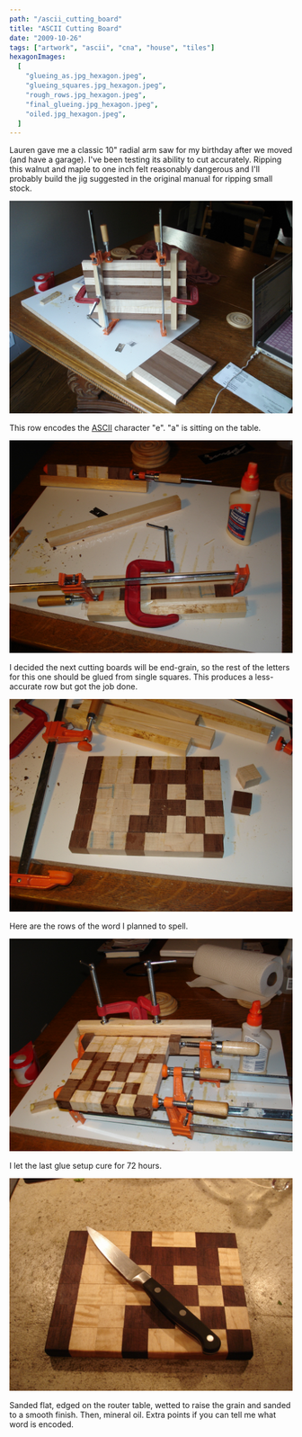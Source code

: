 ```yaml
---
path: "/ascii_cutting_board"
title: "ASCII Cutting Board"
date: "2009-10-26"
tags: ["artwork", "ascii", "cna", "house", "tiles"]
hexagonImages:
  [
    "glueing_as.jpg_hexagon.jpeg",
    "glueing_squares.jpg_hexagon.jpeg",
    "rough_rows.jpg_hexagon.jpeg",
    "final_glueing.jpg_hexagon.jpeg",
    "oiled.jpg_hexagon.jpeg",
  ]
---
```


Lauren gave me a classic 10" radial arm saw for my birthday after we moved (and have a garage). I've been testing its ability to cut accurately. Ripping this walnut and maple to one inch felt reasonably dangerous and I'll probably build the jig suggested in the original manual for ripping small stock.

![glueing_as](glueing_as.jpg)

This row encodes the [ASCII](http://en.wikipedia.org/wiki/Ascii) character "e". "a" is sitting on the table. 

![glueing_squares](glueing_squares.jpg)

I decided the next cutting boards will be end-grain, so the rest of the letters for this one should be glued from single squares. This produces a less-accurate row but got the job done. 

![rough_rows](rough_rows.jpg) 

Here are the rows of the word I planned to spell. 

![final_glueing](final_glueing.jpg) 

I let the last glue setup cure for 72 hours. 

![oiled](oiled.jpg)

Sanded flat, edged on the router table, wetted to raise the grain and sanded to a smooth finish. Then, mineral oil. Extra points if you can tell me what word is encoded. 